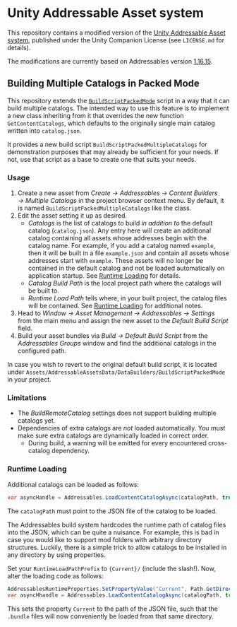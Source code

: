 # Unity Addressable Asset system

This repository contains a modified version of the [Unity Addressable Asset system](https://docs.unity3d.com/Packages/com.unity.addressables@1.16/manual/index.html), published under the Unity Companion License (see `LICENSE.md` for details).

The modifications are currently based on Addressables version [1.16.15](https://docs.unity3d.com/Packages/com.unity.addressables@1.16/changelog/CHANGELOG.html#11615---2020-12-09).

## Building Multiple Catalogs in Packed Mode

This repository extends the [`BuildScriptPackedMode`](https://docs.unity3d.com/Packages/com.unity.addressables@1.16/api/UnityEditor.AddressableAssets.Build.DataBuilders.BuildScriptPackedMode.html) script in a way that it can build multiple catalogs. The intended way to use this feature is to implement a new class inheriting from it that overrides the new function `GetContentCatalogs`, which defaults to the originally single main catalog written into `catalog.json`.

It provides a new build script `BuildScriptPackedMultipleCatalogs` for demonstration purposes that may already be sufficient for your needs. If not, use that script as a base to create one that suits your needs.

### Usage

1. Create a new asset from *Create &rarr; Addressables &rarr; Content Builders &rarr; Multiple Catalogs* in the project browser context menu. By default, it is named `BuildScriptPackedMultipleCatalogs` like the class.
2. Edit the asset setting it up as desired.
   * *Catalogs* is the list of catalogs to build *in addition to* the default catalog (`catalog.json`). Any entry here will create an additional catalog containing all assets whose addresses begin with the catalog name. For example, if you add a catalog named `example`, then it will be built in a file `example.json` and contain all assets whose addresses start with `example`. These assets will no longer be contained in the default catalog and not be loaded automatically on application startup. See [Runtime Loading](#runtime-loading) for details.
   * *Catalog Build Path* is the local project path where the catalogs will be built to.
   * *Runtime Load Path* tells where, in your built project, the catalog files will be contained. See [Runtime Loading](#runtime-loading) for additional notes.
3. Head to *Window &rarr; Asset Management &rarr; Addressables &rarr; Settings* from the main menu and assign the new asset to the *Default Build Script* field.
4. Build your asset bundles via *Build &rarr; Default Build Script* from the *Addressables Groups* window and find the additional catalogs in the configured path.

In case you wish to revert to the original default build script, it is located under `Assets/AddressableAssetsData/DataBuilders/BuildScriptPackedMode` in your project.

### Limitations

* The *BuildRemoteCatalog* settings does not support building multiple catalogs yet.
* Dependencies of extra catalogs are *not* loaded automatically. You must make sure extra catalogs are dynamically loaded in correct order.
  * During build, a warning will be emitted for every encountered cross-catalog dependency.

### Runtime Loading

Additional catalogs can be loaded as follows:

```c#
var asyncHandle = Addressables.LoadContentCatalogAsync(catalogPath, true);
```

The `catalogPath` must point to the JSON file of the catalog to be loaded.

The Addressables build system hardcodes the runtime path of catalog files into the JSON, which can be quite a nuisance. For example, this is bad in case you would like to support mod folders with arbitrary directory structures. Luckily, there is a simple trick to allow catalogs to be installed in any directory by using properties.

Set your `RuntimeLoadPathPrefix` to `{Current}/` (include the slash!). Now, alter the loading code as follows:

```c#
AddressablesRuntimeProperties.SetPropertyValue("Current", Path.GetDirectoryName(catalogPath));
var asyncHhandle = Addressables.LoadContentCatalogAsync(catalogPath, true);
```

This sets the property `Current` to the path of the JSON file, such that the `.bundle` files will now conveniently be loaded from that same directory.